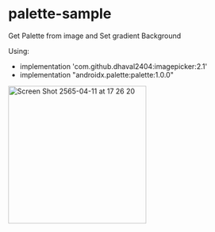 # palette-sample
Get Palette from image and Set gradient Background

Using:
- implementation 'com.github.dhaval2404:imagepicker:2.1'
- implementation "androidx.palette:palette:1.0.0"

<img width="278" alt="Screen Shot 2565-04-11 at 17 26 20" src="https://user-images.githubusercontent.com/35954605/162721515-a2ec729d-d8d2-42d2-91d1-9c7c6392de64.png">
